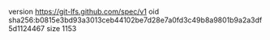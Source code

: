 version https://git-lfs.github.com/spec/v1
oid sha256:b0815e3bd93a3013ceb44102be7d28e7a0fd3c49b8a9801b9a2a3df5d1124467
size 1153
